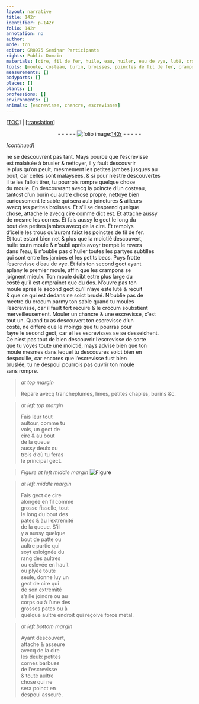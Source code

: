 ```yaml
---
layout: narrative
title: 142r
identifier: p-142r
folio: 142r
annotation: no
author:
mode: tcn
editor: GR8975 Seminar Participants
rights: Public Domain
materials: [cire, fil de fer, huile, eau, huiler, eau de vye, luté, crocum, cire alongée, fisselle, metal]
tools: [moule, costeau, burin, broisses, poinctes de fil de fer, crampons, trancheplumes, chaples, burins]
measurements: []
bodyparts: []
places: []
plants: []
professions: []
environments: []
animals: [escrevisse, chancre, escrevisses]
---
```


<p><a href="{{ site.baseurl }}/normalized/">[TOC]</a> | <a href="{{ site.baseurl }}/texts/p-142r_tl/" target="_blank">[translation]</a></p><div class="folio" align="center">- - - - - <a href="http://gallica.bnf.fr/ark:/12148/btv1b10500001g/f289.image" target="_blank"><img src="https://cu-mkp.github.io/2017-workshop-edition/assets/photo-icon.png" alt="folio image: " style="display:inline-block; margin-bottom:-3px;"/>142r</a> - - - - - </div>  
 
*[continued]*
  
ne se descouvrent pas tant. Mays pource que l’<span class="al">escrevisse</span><br/> est malaisée à brusler & nettoyer, il y fault descouvrir<br/> le plus qu’on peult, mesmement les petites jambes jusques au<br/> bout, car celles sont malaysées, & si pour n’estre descouvertes<br/> il te les falloit tirer, tu pourrois rompre quelque chose<br/> du <span class="tl">moule</span>. En descouvrant avecq la poincte d’un <span class="tl">costeau</span>,<br/> tantost d’un <span class="tl">burin</span> ou aultre chose propre, nettoye bien<br/> curieusement le sable qui sera aulx joinctures & ailleurs<br/> avecq tes petites <span class="tl">broisses</span>. Et s’il se desprend quelque<br/> chose, attache le avecq <span class="m">cire</span> co<span class="exp">mm</span>e dict est. Et attache aussy<br/> de mesme les cornes. Et fais aussy le gect le long du<br/> bout des petites jambes avecq de la <span class="m">cire</span>. Et remplys<br/> d’icelle les trous qu’auront faict les <span class="tl">poinctes de <span class="m">fil de fer</span></span>.<br/> Et tout estant bien net & plus que la moictié descouvert,<br/> <span class="m">huile</span> to<span class="del">ut</span>n <span class="tl">moule</span> <span class="del">& n’oubli</span> aprés avoyr trempé le revers<br/> dans l’<span class="m">eau</span>, & n’oublie pas d’<span class="m">huiler</span> toutes les partyes subtilles<br/> qui sont entre les jambes et les petits becs. Puys frotte<br/> l’<span class="al">escrevisse</span> d’<span class="m">eau de vye</span>. Et fais ton second gect aya<span class="exp">n</span>t<br/> aplany le premier <span class="tl">moule</span>, affin que les <span class="tl">crampons</span> se<br/> joignent mieulx. Ton <span class="tl">moule</span> doibt estre plus large du<br/> costé qu’il est emprainct que du dos. N’ouvre pas ton<br/> <span class="tl">moule</span> apres le second gect qu’il n’aye este <span class="m">luté</span> & recuit<br/> & que ce qui est dedans ne soict bruslé. N’oublie pas de<br/> mectre du <span class="m">crocum</span> parmy ton sable quand tu moules<br/> l’<span class="al">escrevisse</span>, car il fault fort recuire & le <span class="m">crocum</span> soubstient<br/> merveilleusem<span class="exp">ent</span>. Mouler un <span class="al">chancre</span> & une <span class="al">escrevisse</span>, c’es<span class="add">t</span><br/> tout un. Quand tu as descouvert ton <span class="al">escrevisse</span> d’un<br/> costé, ne differe que le moings que tu pourras pour<br/> fayre le second gect, car <span class="del">el</span> les <span class="al">escrevisses</span> se <span class="del">se</span> desseichent.<br/> Ce n’est pas tout de bien descouvrir l’<span class="al">escrevisse</span> de sorte<br/> que tu voyes toute une moictié, mays advise bien que ton<br/> <span class="tl">moule</span> mesmes dans lequel tu descouvres soict bien en<br/> despouille, car encores que l’<span class="al">escrevisse</span> fust bien<br/> bruslée, tu ne <span class="del">despoui</span> pourrois pas ouvrir ton <span class="tl">moule</span><br/> sans rompre.
 
> *at top margin*
> 
> 
>   Repare avecq <span class="tl">trancheplumes</span>, l<span class="del"><span class="ill"></span></span>imes, petites <span class="tl">chaples</span>, <span class="tl">burins</span> &<span class="sup">c</span>.
 
> *at left top margin*
> 
> 
>   Fais leur tout<br/> aultour, co<span class="exp">mm</span>e tu<br/> vois, un gect de<br/> <span class="m">cire</span> & au bout<br/> de la queue<br/> aussy deulx ou<br/> trois d’où tu feras<br/> le principal gect.
 
> *Figure*
> *at left middle margin*
> <a href="https://drive.google.com/open?id=0B9-oNrvWdlO5Qkh2MDhvUkFnUW8" target="_blank"><img src="https://cu-mkp.github.io/GR8975-edition/assets/photo-icon.png" alt="Figure" style="display:inline-block; margin-bottom:-3px;"/></a>
 
> *at left middle margin*
> 
> 
>   Fais gect de <span class="m">cire<br/> alongée</span> en fil co<span class="exp">mm</span>e<br/> grosse <span class="m">fisselle</span>, tout<br/> le long du bout des<br/> pates & à<span class="del">u</span> l’extremité<br/> de la queue. S’il<br/> y a aussy quelque<br/> bout de patte ou<br/> aultre partie qui<br/> soyt esloignée du<br/> rang des aultres <br/> ou eslevée en hault<br/> ou plyée toute<br/> seule, donne luy un<br/> gect de <span class="m">cire</span> qui<br/> de son extremité<br/> s’aille joindre ou au<br/> corps ou à l’une des<br/> grosses pates ou à<br/> quelque aultre endroit qui reçoive force <span class="m">metal</span>.
 
> *at left bottom margin*
> 
> 
>   Ayant descouvert,<br/> attache & asseure<br/> avecq de la <span class="m">cire</span><br/> les deulx petites<br/> cornes barbues<br/> de l’<span class="al">escrevisse</span><br/> & toute aultre<br/> chose qui ne<br/> sera poinct <span class="del">en</span><br/> <span class="del">despoui</span> asseuré.
 
